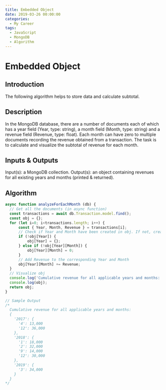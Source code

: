 ```yaml
---
title: Embedded Object
date: 2019-03-26 00:00:00
categories:
  - My Career
tags:
  - JavaScript
  - MongoDB
  - Algorithm
---
```


# Embedded Object

## Introduction

The following algorithm helps to store data and calculate subtotal.

## Description

In the MongoDB database, there are a number of documents each of which has a year field (Year, type: string), a month field (Month, type: string) and a revenue field (Revenue, type: float).
Each month can have zero to multiple documents recording the revenue obtained from a transaction.
The task is to calculate and visualize the subtotal of revenue for each month.

## Inputs & Outputs

Input(s): a MongoDB collection.
Output(s): an object containing revenues for all existing years and months (printed & returned).

## Algorithm

```JavaScript
async function analyzeForEachMonth (db) {
  // Get all the documents (in async function)
  const transactions = await db.Transaction.model.find();
  const obj = {};
  for (let i=0; i<transactions.length; i++) {
      const { Year, Month, Revenue } = transactions[i];
      // Check if Year and Month have been created in obj. If not, create one with initial revenue of 0.
      if (!obj[Year]) {
          obj[Year] = {};
      } else if (!obj[Year][Month]) {
          obj[Year][Month] = 0;
      }
      // Add Revenue to the corresponding Year and Month
      obj[Year][Month] += Revenue;
  }
  // Visualize obj
  console.log('Cumulative revenue for all applicable years and months:');
  console.log(obj);
  return obj;
}

// Sample Output
/*
  Cumulative revenue for all applicable years and months:
  {
    '2017': {
      '4': 13,000
      '12': 36,000
    },
    '2018': {
      '1': 18,000
      '2': 32,000
      '9': 14,000
      '12': 30,000
    },
    '2019': {
      '3': 34,000
    }
  }
*/
```
